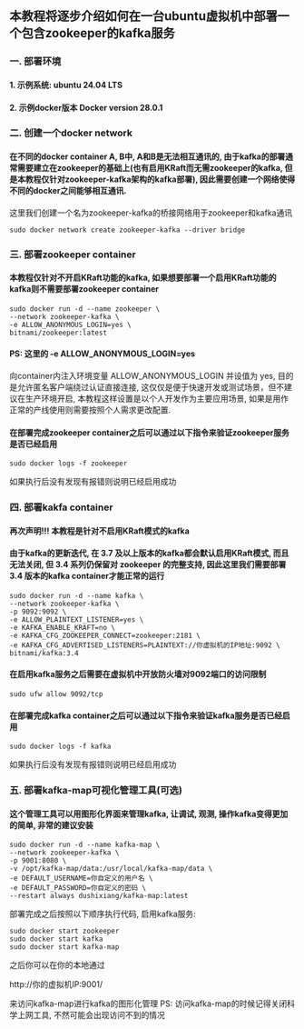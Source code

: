 ## 本教程将逐步介绍如何在一台ubuntu虚拟机中部署一个包含zookeeper的kafka服务

### 一. 部署环境
#### 1. 示例系统: ubuntu 24.04 LTS
#### 2. 示例docker版本 Docker version 28.0.1

### 二. 创建一个docker network
#### 在不同的docker container A, B中, A和B是无法相互通讯的, 由于kafka的部署通常需要建立在zookeeper的基础上(也有启用KRaft而无需zookeeper的kafka, 但是本教程仅针对zookeeper-kafka架构的kafka部署), 因此需要创建一个网络使得不同的docker之间能够相互通讯.

这里我们创建一个名为zookeeper-kafka的桥接网络用于zookeeper和kafka通讯

    sudo docker network create zookeeper-kafka --driver bridge 

### 三. 部署zookeeper container
#### 本教程仅针对不开启KRaft功能的kafka, 如果想要部署一个启用KRaft功能的kafka则不需要部署zookeeper container

    sudo docker run -d --name zookeeper \
    --network zookeeper-kafka \
    -e ALLOW_ANONYMOUS_LOGIN=yes \
    bitnami/zookeeper:latest

#### PS: 这里的 -e ALLOW_ANONYMOUS_LOGIN=yes 
向container内注入环境变量 ALLOW_ANONYMOUS_LOGIN 并设值为 yes, 目的是允许匿名客户端绕过认证直接连接, 这仅仅是便于快速开发或测试场景，但不建议在生产环境开启, 本教程这样设置是以个人开发作为主要应用场景, 如果是用作正常的产线使用则需要按照个人需求更改配置.

#### 在部署完成zookeeper container之后可以通过以下指令来验证zookeeper服务是否已经启用

    sudo docker logs -f zookeeper

如果执行后没有发现有报错则说明已经启用成功

### 四. 部署kakfa container
#### 再次声明!!! 本教程是针对不启用KRaft模式的kafka
#### 由于kafka的更新迭代, 在 3.7 及以上版本的kafka都会默认启用KRaft模式, 而且无法关闭, 但 3.4 系列仍保留对 zookeeper 的完整支持, 因此这里我们需要部署 3.4 版本的kafka container才能正常的运行

    sudo docker run -d --name kafka \
    --network zookeeper-kafka \
    -p 9092:9092 \
    -e ALLOW_PLAINTEXT_LISTENER=yes \
    -e KAFKA_ENABLE_KRAFT=no \
    -e KAFKA_CFG_ZOOKEEPER_CONNECT=zookeeper:2181 \
    -e KAFKA_CFG_ADVERTISED_LISTENERS=PLAINTEXT://你虚拟机的IP地址:9092 \
    bitnami/kafka:3.4

#### 在启用kafka服务之后需要在虚拟机中开放防火墙对9092端口的访问限制

    sudo ufw allow 9092/tcp

#### 在部署完成kafka container之后可以通过以下指令来验证kafka服务是否已经启用

    sudo docker logs -f kafka

如果执行后没有发现有报错则说明已经启用成功

### 五. 部署kafka-map可视化管理工具(可选)
#### 这个管理工具可以用图形化界面来管理kafka, 让调试, 观测, 操作kafka变得更加的简单, 非常的建议安装

    sudo docker run -d --name kafka-map \
    --network zookeeper-kafka \
    -p 9001:8080 \
    -v /opt/kafka-map/data:/usr/local/kafka-map/data \
    -e DEFAULT_USERNAME=你自定义的用户名 \
    -e DEFAULT_PASSWORD=你自定义的密码 \
    --restart always dushixiang/kafka-map:latest


部署完成之后按照以下顺序执行代码, 启用kafka服务:

    sudo docker start zookeeper 
    sudo docker start kafka 
    sudo docker start kafka-map 

之后你可以在你的本地通过

http://你的虚拟机IP:9001/ 

来访问kafka-map进行kafka的图形化管理
PS: 访问kafka-map的时候记得关闭科学上网工具, 不然可能会出现访问不到的情况
